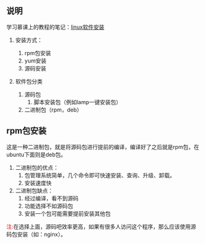 ## 说明

学习慕课上的教程的笔记：[linux软件安装](https://www.imooc.com/learn/447)

1. 安装方式：
	1. rpm包安装
	2. yum安装
	3. 源码安装

2. 软件包分类
	1. 源码包
		1. 脚本安装包（例如lamp一键安装包）
	2. 二进制包（rpm，deb）

## rpm包安装

这是一种二进制包，就是将源码包进行提前的编译，编译好了之后就是rpm包，在ubuntu下面则是deb包。

1. 二进制包的优点：
	1. 包管理系统简单，几个命令即可快速安装、查询、升级、卸载。
	2. 安装速度快
2. 二进制包缺点：
	1. 经过编译，看不到源码
	2. 功能选择不如源码包
	3. 安装一个包可能需要提前安装其他包

<span style="color:red;">注:</span>在选择上面，源码吧效率更高，如果有很多人访问这个程序，那么应该使用源码包安装（如：nginx）。